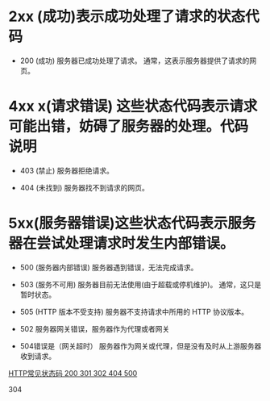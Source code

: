 # 2xx  (成功)表示成功处理了请求的状态代码
- 200 (成功) 服务器已成功处理了请求。 通常，这表示服务器提供了请求的网页。

# 4xx x(请求错误) 这些状态代码表示请求可能出错，妨碍了服务器的处理。代码 说明

- 403 (禁止) 服务器拒绝请求。
  
- 404 (未找到) 服务器找不到请求的网页。

# 5xx(服务器错误)这些状态代码表示服务器在尝试处理请求时发生内部错误。

- 500 (服务器内部错误) 服务器遇到错误，无法完成请求。

- 503 (服务不可用) 服务器目前无法使用(由于超载或停机维护)。 通常，这只是暂时状态。

- 505 (HTTP 版本不受支持) 服务器不支持请求中所用的 HTTP 协议版本。

- 502 服务器网关错误，服务器作为代理或者网关

- 504错误是（网关超时） 服务器作为网关或代理，但是没有及时从上游服务器收到请求。

[HTTP常见状态码 200 301 302 404 500](https://www.cnblogs.com/starof/p/5035119.html)

304